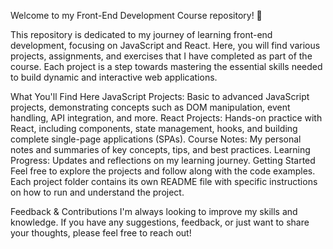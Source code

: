 Welcome to my Front-End Development Course repository! 🎉

This repository is dedicated to my journey of learning front-end development, focusing on JavaScript and React. Here, you will find various projects, assignments, and exercises that I have completed as part of the course. Each project is a step towards mastering the essential skills needed to build dynamic and interactive web applications.

What You'll Find Here
JavaScript Projects: Basic to advanced JavaScript projects, demonstrating concepts such as DOM manipulation, event handling, API integration, and more.
React Projects: Hands-on practice with React, including components, state management, hooks, and building complete single-page applications (SPAs).
Course Notes: My personal notes and summaries of key concepts, tips, and best practices.
Learning Progress: Updates and reflections on my learning journey.
Getting Started
Feel free to explore the projects and follow along with the code examples. Each project folder contains its own README file with specific instructions on how to run and understand the project.

Feedback & Contributions
I'm always looking to improve my skills and knowledge. If you have any suggestions, feedback, or just want to share your thoughts, please feel free to reach out!
